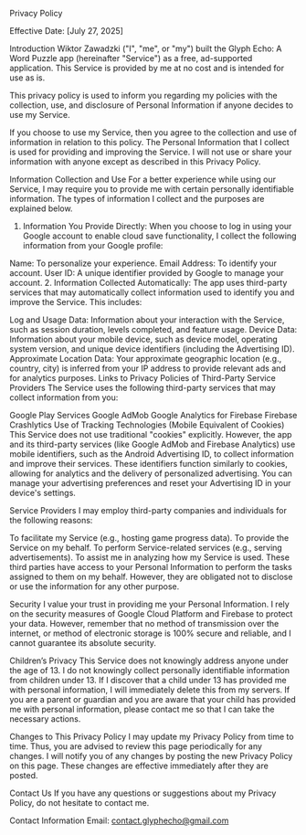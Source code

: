 Privacy Policy

Effective Date: [July 27, 2025]

Introduction
Wiktor Zawadzki ("I", "me", or "my") built the Glyph Echo: A Word Puzzle app (hereinafter "Service") as a free, ad-supported application. This Service is provided by me at no cost and is intended for use as is.

This privacy policy is used to inform you regarding my policies with the collection, use, and disclosure of Personal Information if anyone decides to use my Service.

If you choose to use my Service, then you agree to the collection and use of information in relation to this policy. The Personal Information that I collect is used for providing and improving the Service. I will not use or share your information with anyone except as described in this Privacy Policy.

Information Collection and Use
For a better experience while using our Service, I may require you to provide me with certain personally identifiable information. The types of information I collect and the purposes are explained below.

1. Information You Provide Directly: When you choose to log in using your Google account to enable cloud save functionality, I collect the following information from your Google profile:

Name: To personalize your experience.
Email Address: To identify your account.
User ID: A unique identifier provided by Google to manage your account.
2. Information Collected Automatically: The app uses third-party services that may automatically collect information used to identify you and improve the Service. This includes:

Log and Usage Data: Information about your interaction with the Service, such as session duration, levels completed, and feature usage.
Device Data: Information about your mobile device, such as device model, operating system version, and unique device identifiers (including the Advertising ID).
Approximate Location Data: Your approximate geographic location (e.g., country, city) is inferred from your IP address to provide relevant ads and for analytics purposes.
Links to Privacy Policies of Third-Party Service Providers
The Service uses the following third-party services that may collect information from you:

Google Play Services
Google AdMob
Google Analytics for Firebase
Firebase Crashlytics
Use of Tracking Technologies (Mobile Equivalent of Cookies)
This Service does not use traditional "cookies" explicitly. However, the app and its third-party services (like Google AdMob and Firebase Analytics) use mobile identifiers, such as the Android Advertising ID, to collect information and improve their services. These identifiers function similarly to cookies, allowing for analytics and the delivery of personalized advertising. You can manage your advertising preferences and reset your Advertising ID in your device's settings.

Service Providers
I may employ third-party companies and individuals for the following reasons:

To facilitate my Service (e.g., hosting game progress data).
To provide the Service on my behalf.
To perform Service-related services (e.g., serving advertisements).
To assist me in analyzing how my Service is used.
These third parties have access to your Personal Information to perform the tasks assigned to them on my behalf. However, they are obligated not to disclose or use the information for any other purpose.

Security
I value your trust in providing me your Personal Information. I rely on the security measures of Google Cloud Platform and Firebase to protect your data. However, remember that no method of transmission over the internet, or method of electronic storage is 100% secure and reliable, and I cannot guarantee its absolute security.

Children’s Privacy
This Service does not knowingly address anyone under the age of 13. I do not knowingly collect personally identifiable information from children under 13. If I discover that a child under 13 has provided me with personal information, I will immediately delete this from my servers. If you are a parent or guardian and you are aware that your child has provided me with personal information, please contact me so that I can take the necessary actions.

Changes to This Privacy Policy
I may update my Privacy Policy from time to time. Thus, you are advised to review this page periodically for any changes. I will notify you of any changes by posting the new Privacy Policy on this page. These changes are effective immediately after they are posted.

Contact Us
If you have any questions or suggestions about my Privacy Policy, do not hesitate to contact me.

Contact Information Email: contact.glyphecho@gmail.com

